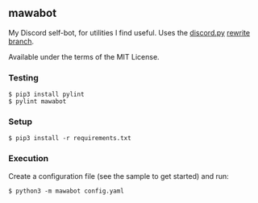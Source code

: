 ## mawabot
My Discord self-bot, for utilities I find useful.
Uses the [discord.py](https://github.com/Rapptz/discord.py) [rewrite branch](https://discordpy.readthedocs.io/en/rewrite/api.html).

Available under the terms of the MIT License.

### Testing
```
$ pip3 install pylint
$ pylint mawabot
```

### Setup
```
$ pip3 install -r requirements.txt
```

### Execution
Create a configuration file (see the sample to get started) and run:
```
$ python3 -m mawabot config.yaml
```
